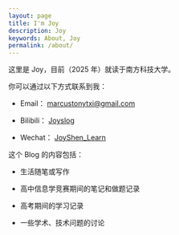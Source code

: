 ```yaml
---
layout: page
title: I'm Joy
description: Joy
keywords: About, Joy
permalink: /about/
---
```


这里是 Joy，目前（2025 年）就读于南方科技大学。

你可以通过以下方式联系到我：

- Email： <marcustonytxi@gmail.com>

- Bilibili：  [Joyslog](https://space.bilibili.com/109336323)

- Wechat： [JoyShen_Learn](weixin://dl/chat?JoyShen_Learn)

这个 Blog 的内容包括：

- 生活随笔或写作

- 高中信息学竞赛期间的笔记和做题记录

- 高考期间的学习记录

- 一些学术、技术问题的讨论